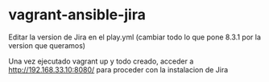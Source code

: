 # vagrant-ansible-jira

Editar la version de Jira en el play.yml (cambiar todo lo que pone 8.3.1 por la version que queramos)

Una vez ejecutado vagrant up y todo creado, acceder a http://192.168.33.10:8080/ para proceder con la instalacion de Jira
